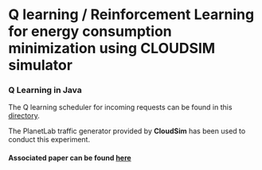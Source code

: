 
# Q learning / Reinforcement Learning for energy consumption minimization using CLOUDSIM simulator    

### Q Learning in Java    

The Q learning scheduler for incoming requests can be found in this [directory]().

The PlanetLab traffic generator provided by **CloudSim** has been used to conduct this experiment.      

#### Associated paper can be found [here](https://link.springer.com/article/10.1007/s10586-021-03338-9)

